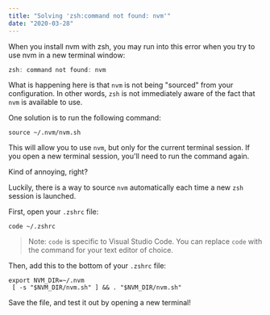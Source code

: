 ```yaml
---
title: "Solving 'zsh:command not found: nvm'"
date: "2020-03-28"
---
```


When you install nvm with zsh, you may run into this error when you try to use nvm in a new terminal window:

```js
zsh: command not found: nvm
```

What is happening here is that `nvm` is not being "sourced" from your configuration. In other words, `zsh` is not immediately aware of the fact that `nvm` is available to use.

One solution is to run the following command:

`source ~/.nvm/nvm.sh`

This will allow you to use `nvm`, but only for the current terminal session. If you open a new terminal session, you'll need to run the command again.

Kind of annoying, right?

Luckily, there is a way to source `nvm` automatically each time a new `zsh` session is launched.

First, open your `.zshrc` file:

`code ~/.zshrc`

> Note: `code` is specific to Visual Studio Code. You can replace `code` with the command for your text editor of choice.

Then, add this to the bottom of your `.zshrc` file:

```
export NVM_DIR=~/.nvm
 [ -s "$NVM_DIR/nvm.sh" ] && . "$NVM_DIR/nvm.sh"
```

Save the file, and test it out by opening a new terminal!
